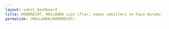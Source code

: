 ```yaml
---
layout: vakit_dashboard
title: DORDRECHT, HOLLANDA için iftar, namaz vakitleri ve hava durumu - ilçe/eyalet seç
permalink: /HOLLANDA/DORDRECHT/
---
```


<script type="text/javascript">
  var GLOBAL_COUNTRY = 'HOLLANDA';
  var GLOBAL_CITY = 'DORDRECHT';
  var GLOBAL_STATE = '';
  var lat = 72;
  var lon = 21;
</script>
